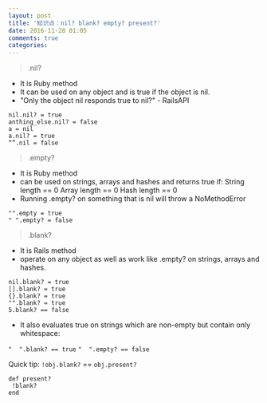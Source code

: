 ```yaml
---
layout: post
title: '知识点：nil? blank? empty? present?'
date: 2016-11-28 01:05
comments: true
categories: 
---
```

>.nil?

- It is Ruby method
- It can be used on any object and is true if the object is nil.
- "Only the object nil responds true to nil?" - RailsAPI
```
nil.nil? = true
anthing_else.nil? = false
a = nil
a.nil? = true
“”.nil = false
```

>.empty?

- It is Ruby method
- can be used on strings, arrays and hashes and returns true if:
String length == 0
Array length == 0
Hash length == 0
- Running .empty? on something that is nil will throw a NoMethodError
```
"".empty = true
" ".empty? = false
```

>.blank?

- It is Rails method
- operate on any object as well as work like .empty? on strings, arrays and hashes.

```
nil.blank? = true 
[].blank? = true 
{}.blank? = true 
"".blank? = true 
5.blank? == false
```
- It also evaluates true on strings which are non-empty but contain only whitespace:

`"  ".blank? == true`
`"  ".empty? == false`

Quick tip: `!obj.blank?` == `obj.present?`
```
def present? 
 !blank?
end
```